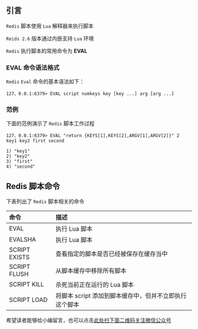 ## 引言
`Redis` 脚本使用 `Lua` 解释器来执行脚本

`Reids 2.6` 版本通过内嵌支持 `Lua` 环境

`Redis` 执行脚本的常用命令为 **EVAL**

### EVAL 命令语法格式 ###

`Redis` `Eval` 命令的基本语法如下：

```
127、0.0.1:6379> EVAL script numkeys key [key ...] arg [arg ...]
```

### 范例 ###

下面的范例演示了 `Redis` 脚本工作过程

```
127、0.0.1:6379> EVAL "return {KEYS[1],KEYS[2],ARGV[1],ARGV[2]}" 2 key1 key2 first second

1) "key1"
2) "key2"
3) "first"
4) "second"
```

## Redis 脚本命令 ##

下表列出了 `Redis` 脚本相关的命令

<table> 
 <thead> 
  <tr> 
   <th align="left">命令</th> 
   <th align="left">描述</th> 
  </tr> 
 </thead> 
 <tbody> 
  <tr> 
   <td align="left"><a rel="nofollow">EVAL</a></td> 
   <td align="left">执行 Lua 脚本</td> 
  </tr> 
  <tr> 
   <td align="left"><a rel="nofollow">EVALSHA</a></td> 
   <td align="left">执行 Lua 脚本</td> 
  </tr> 
  <tr> 
   <td align="left"><a rel="nofollow">SCRIPT EXISTS</a></td> 
   <td align="left">查看指定的脚本是否已经被保存在缓存当中</td> 
  </tr> 
  <tr> 
   <td align="left"><a rel="nofollow">SCRIPT FLUSH</a></td> 
   <td align="left">从脚本缓存中移除所有脚本</td> 
  </tr> 
  <tr> 
   <td align="left"><a rel="nofollow">SCRIPT KILL</a></td> 
   <td align="left">杀死当前正在运行的 Lua 脚本</td> 
  </tr> 
  <tr> 
   <td align="left"><a rel="nofollow">SCRIPT LOAD</a></td> 
   <td align="left">将脚本 script 添加到脚本缓存中，但并不立即执行这个脚本</td> 
  </tr> 
 </tbody> 
</table>


希望读者能够给小编留言，也可以点击[此处扫下面二维码关注微信公众号](https://www.ycbbs.vip/?p=28 "此处扫下面二维码关注微信公众号")